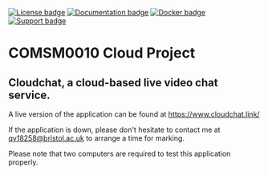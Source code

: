 [![License badge](https://img.shields.io/badge/license-Apache2-orange.svg)](http://www.apache.org/licenses/LICENSE-2.0)
[![Documentation badge](https://readthedocs.org/projects/fiware-orion/badge/?version=latest)](http://openvidu.io/docs/home/)
[![Docker badge](https://img.shields.io/docker/pulls/fiware/orion.svg)](https://hub.docker.com/r/openvidu/)
[![Support badge](https://img.shields.io/badge/support-sof-yellowgreen.svg)](https://groups.google.com/forum/#!forum/openvidu)

# COMSM0010 Cloud Project

## Cloudchat, a cloud-based live video chat service.


A live version of the application can be found at https://www.cloudchat.link/

If the application is down, please don't hesitate to contact me at qv18258@bristol.ac.uk to arrange a time for marking.

Please note that two computers are required to test this application properly.

